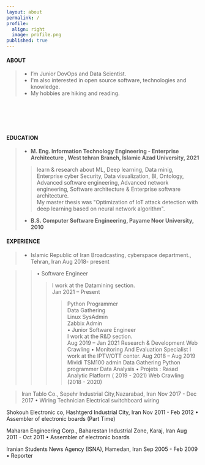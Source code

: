 ```yaml
---
layout: about
permalink: /
profile:
  align: right
  image: profile.png
published: true
---
```


#### ABOUT

> * I’m Junior DovOps and Data Scientist. <br>
> * I'm also interested in open source software, technologies and knowledge. <br>
> * My hobbies are hiking and reading.<br>
 
 ‌
 
<!-- > I strive for gender equality  <br> -->


 ‌  <br><br>
<!--
[Gradfolio](https://github.com/jitinnair1/gradfolio){:target="_blank"} is a responsive, dark-mode ready Jekyll theme designed keeping academia in mind. The easiest way to install the theme is to fork it using GitHub. Check the README file for [instructions](https://github.com/jitinnair1/gradfolio#installation){:target="_blank"}.
<!--
If you want to use this space to write your biography here, edit the `index.md` file. You can put a picture in, too. Rename your picture to `profile.png` and put it in the `assets/images/` folder.
<!--
The social-icons footer can be used to link profiles from GitHub, OrcID and ReasearchGate aprart form the usual Twitter, LinkedIn and Facebook. You can add your user ID in the `_config.yml` file to link your accounts.
-->
#### EDUCATION
>- <strong> M. Eng. Information Technology Engineering - Enterprise Architecture ,  West tehran Branch, Islamic Azad University, 2021 </strong>
>><p>learn & research about ML, Deep learning, Data minig, Enterprise cyber Security, Data visualization, BI, Ontology, Advanced software engineering, Advanced network engineering, Software architecture & Enterprise software architecture.<br>My  master thesis was "Optimization of IoT attack detection with deep learning based on neural network algorithm". </p>
>- <strong> B.S. Computer Software Engineering, Payame Noor University, 2010 </strong>
>


#### EXPERIENCE

> - Islamic Republic of Iran Broadcasting, cyberspace department., Tehran, Iran
Aug 2018- present

>> •	Software Engineer<br>
>>> I work at the Datamining section.<br>
>>> Jan 2021 – Present<br>
>>>> Python Programmer<br>
>>>> Data Gathering<br>
>>>> Linux SysAdmin<br>
>>>> Zabbix Admin<br>
>> •	Junior Software Engineer<br>
>>> I work at the R&D section.<br>
>>> Aug 2019 – Jan 2021
>>>> Research & Development
>>>> Web Crawling
>> •	Monitoring And Evaluation Specialist
>>> I work at the IPTV/OTT center.
>>> Aug 2018 – Aug 2019
>>>> Mividi TSM100 admin
>>>> Data Gathering
>>>> Python programmer
>>>>Data Analysis
> •	Projets :
> Rasad Analytic Platform ( 2019 - 2021)
> Web Crawling (2018 - 2020)

> Iran Tablo Co., Sepehr Industrial City,Nazarabad, Iran
Nov 2017 - Dec 2017
•	Wiring Technician
>Electrical switchboard wiring

Shokouh Electronic co, Hashtgerd Industrial City, Iran
Nov 2011 - Feb 2012
•	Assembler of electronic boards (Part Time)

Maharan Engineering Corp., Baharestan Industrial Zone, Karaj, Iran
Aug 2011 - Oct 2011
•	Assembler of electronic boards

Iranian Students News Agency (ISNA), Hamedan, Iran
Sep 2005 - Feb 2009
•	Reporter









>
>
>
>
>
>
>
>
>
>
>
>
>
>
>
>

